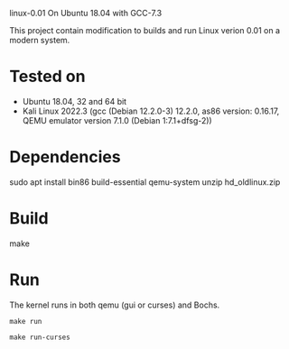 linux-0.01 On Ubuntu 18.04 with GCC-7.3

This project contain modification to builds and run Linux verion 0.01 on a modern system. 

# Tested on
* Ubuntu 18.04, 32 and 64 bit
* Kali Linux 2022.3 (gcc (Debian 12.2.0-3) 12.2.0, as86 version: 0.16.17, QEMU emulator version 7.1.0 (Debian 1:7.1+dfsg-2))

# Dependencies
sudo apt install bin86 build-essential qemu-system
unzip hd_oldlinux.zip

# Build
make

# Run
The kernel runs in both qemu (gui or curses) and Bochs. 

    make run

    make run-curses


